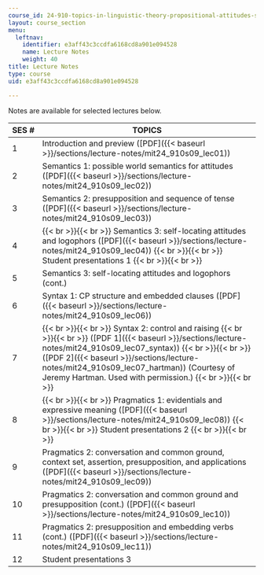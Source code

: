 ```yaml
---
course_id: 24-910-topics-in-linguistic-theory-propositional-attitudes-spring-2009
layout: course_section
menu:
  leftnav:
    identifier: e3aff43c3ccdfa6168cd8a901e094528
    name: Lecture Notes
    weight: 40
title: Lecture Notes
type: course
uid: e3aff43c3ccdfa6168cd8a901e094528

---
```


Notes are available for selected lectures below.

| SES # | TOPICS |
| --- | --- |
| 1 | Introduction and preview ([PDF]({{< baseurl >}}/sections/lecture-notes/mit24_910s09_lec01)) |
| 2 | Semantics 1: possible world semantics for attitudes ([PDF]({{< baseurl >}}/sections/lecture-notes/mit24_910s09_lec02)) |
| 3 | Semantics 2: presupposition and sequence of tense ([PDF]({{< baseurl >}}/sections/lecture-notes/mit24_910s09_lec03)) |
| 4 |  {{< br >}}{{< br >}} Semantics 3: self-locating attitudes and logophors ([PDF]({{< baseurl >}}/sections/lecture-notes/mit24_910s09_lec04)) {{< br >}}{{< br >}} Student presentations 1 {{< br >}}{{< br >}}  |
| 5 | Semantics 3: self-locating attitudes and logophors (cont.) |
| 6 | Syntax 1: CP structure and embedded clauses ([PDF]({{< baseurl >}}/sections/lecture-notes/mit24_910s09_lec06)) |
| 7 |  {{< br >}}{{< br >}} Syntax 2: control and raising {{< br >}}{{< br >}} ([PDF 1]({{< baseurl >}}/sections/lecture-notes/mit24_910s09_lec07_syntax)) {{< br >}}{{< br >}} ([PDF 2]({{< baseurl >}}/sections/lecture-notes/mit24_910s09_lec07_hartman)) (Courtesy of Jeremy Hartman. Used with permission.) {{< br >}}{{< br >}}  |
| 8 |  {{< br >}}{{< br >}} Pragmatics 1: evidentials and expressive meaning ([PDF]({{< baseurl >}}/sections/lecture-notes/mit24_910s09_lec08)) {{< br >}}{{< br >}} Student presentations 2 {{< br >}}{{< br >}}  |
| 9 | Pragmatics 2: conversation and common ground, context set, assertion, presupposition, and applications ([PDF]({{< baseurl >}}/sections/lecture-notes/mit24_910s09_lec09)) |
| 10 | Pragmatics 2: conversation and common ground and presupposition (cont.) ([PDF]({{< baseurl >}}/sections/lecture-notes/mit24_910s09_lec10)) |
| 11 | Pragmatics 2: presupposition and embedding verbs (cont.) ([PDF]({{< baseurl >}}/sections/lecture-notes/mit24_910s09_lec11)) |
| 12 | Student presentations 3